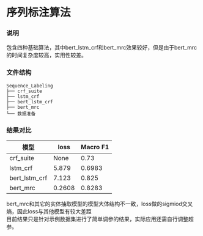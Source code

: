 # 序列标注算法
### 说明
包含四种基础算法，其中bert_lstm_crf和bert_mrc效果较好，但是由于bert_mrc的时间复杂度较高，实用性较差。
### 文件结构
```
Sequence_Labeling
├── crf_suite
├── lstm_crf
├── bert_lstm_crf
├── bert_mrc
└── 数据准备
```
### 结果对比

| 模型 | loss | Macro F1 | 
| ---- | ---- | ---- | 
| crf_suite | None | 0.73|  
| lstm_crf | 5.879 | 0.6983|  
| bert_lstm_crf | 7.123| 0.825 | 
| bert_mrc | 0.2608| 0.8283 |   
  
bert_mrc和其它的实体抽取模型的模型大体结构不一致，loss做的sigmiod交叉熵，因此loss与其他模型有较大差距  
目前结果只是针对示例数据集进行了简单调参的结果，实际应用还需自行调整超参。
